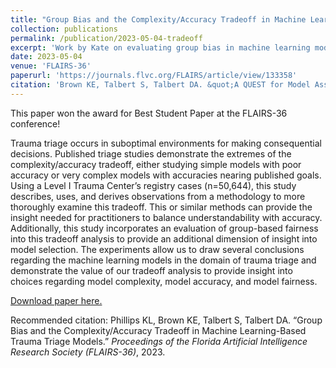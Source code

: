 ```yaml
---
title: "Group Bias and the Complexity/Accuracy Tradeoff in Machine Learning-Based Trauma Triage Models"
collection: publications
permalink: /publication/2023-05-04-tradeoff
excerpt: 'Work by Kate on evaluating group bias in machine learning models for trauma triage.'
date: 2023-05-04
venue: 'FLAIRS-36'
paperurl: 'https://journals.flvc.org/FLAIRS/article/view/133358'
citation: 'Brown KE, Talbert S, Talbert DA. &quot;A QUEST for Model Assessment: Identifying Difficult Subgroups via Epistemic Uncertainty Quantification.&quot; <i>Proceedings of the American Medical Informatics Association Annual Symposium</i>, 2023.'
---
```

This paper won the award for Best Student Paper at the FLAIRS-36 conference!

Trauma triage occurs in suboptimal environments for making consequential decisions. Published triage studies demonstrate the extremes of the complexity/accuracy tradeoff, either studying simple models with poor accuracy or very complex models with accuracies nearing published goals. Using a Level I Trauma Center’s registry cases (n=50,644), this study describes, uses, and derives observations from a methodology to more thoroughly examine this tradeoff. This or similar methods can provide the insight needed for practitioners to balance understandability with accuracy. Additionally, this study incorporates an evaluation of group-based fairness into this tradeoff analysis to provide an additional dimension of insight into model selection. The experiments allow us to draw several conclusions regarding the machine learning models in the domain of trauma triage and demonstrate the value of our tradeoff analysis to provide insight into choices regarding model complexity, model accuracy, and model fairness.

[Download paper here.](https://journals.flvc.org/FLAIRS/article/view/133358)

Recommended citation: Phillips KL, Brown KE, Talbert S, Talbert DA. “Group Bias and the Complexity/Accuracy Tradeoff in Machine Learning-Based Trauma Triage Models.” <i>Proceedings of the Florida Artificial Intelligence Research Society (FLAIRS-36)</i>, 2023.